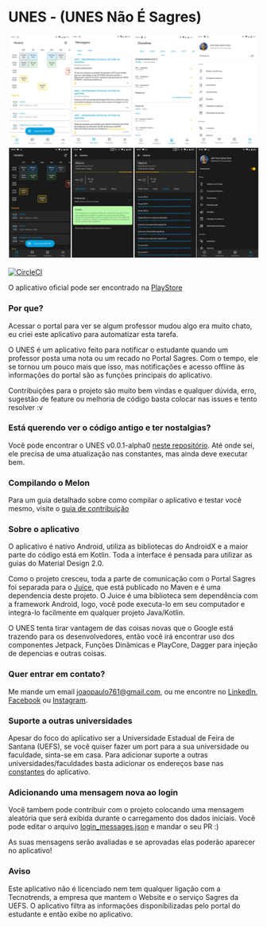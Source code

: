 # UNES - (UNES Não É Sagres)
![Preview-Screens](https://github.com/ForceTower/Melon/blob/development/screens.png)

[![CircleCI](https://circleci.com/gh/ForceTower/Melon.svg?style=svg)](https://circleci.com/gh/ForceTower/Melon)

O aplicativo oficial pode ser encontrado na [PlayStore](https://play.google.com/store/apps/details?id=com.forcetower.uefs)

### Por que?
Acessar o portal para ver se algum professor mudou algo era muito chato, eu criei este aplicativo para automatizar esta tarefa.

O UNES é um aplicativo feito para notificar o estudante quando um professor posta uma nota ou um recado no Portal Sagres. 
Com o tempo, ele se tornou um pouco mais que isso, mas notificações e acesso offline às informações do portal são as funções principais do aplicativo.

Contribuições para o projeto são muito bem vindas e qualquer dúvida, erro, sugestão de feature ou melhoria de código basta colocar nas issues e tento resolver :v

### Está querendo ver o código antigo e ter nostalgias?
Você pode encontrar o UNES v0.0.1-alpha0 [neste repositório](https://github.com/ForceTower/Pineapple). Até onde sei, ele precisa de uma atualização nas constantes, mas ainda deve executar bem.

### Compilando o Melon
Para um guia detalhado sobre como compilar o aplicativo e testar você mesmo, visite o [guia de contribuição](https://github.com/ForceTower/Melon/blob/development/CONTRIBUTING.md#preparação-do-projeto-unes-melon)

### Sobre o aplicativo
O aplicativo é nativo Android, utiliza as bibliotecas do AndroidX e a maior parte do código está em Kotlin. Toda a interface é pensada para utilizar as guias do Material Design 2.0.

Como o projeto cresceu, toda a parte de comunicação com o Portal Sagres foi separada para o [Juice](https://github.com/ForceTower/Juice), que está publicado no Maven e é uma dependencia deste projeto.
O Juice é uma biblioteca sem dependência com a framework Android, logo, você pode executa-lo em seu computador e integra-lo facilmente em qualquer projeto Java/Kotlin.

O UNES tenta tirar vantagem de das coisas novas que o Google está trazendo para os desenvolvedores, então você irá encontrar uso dos componentes Jetpack, Funções Dinâmicas e PlayCore, Dagger para injeção de depencias e outras coisas.

### Quer entrar em contato?
Me mande um email joaopaulo761@gmail.com, ou me encontre no [LinkedIn](https://www.linkedin.com/in/forcetower/), [Facebook](https://www.facebook.com/ForceTower) ou [Instagram](https://www.instagram.com/joaopauloforce/).

### Suporte a outras universidades
Apesar do foco do aplicativo ser a Universidade Estadual de Feira de Santana (UEFS), se você quiser fazer um port para a sua universidade ou faculdade, sinta-se em casa.
Para adicionar suporte a outras universidades/faculdades basta adicionar os endereços base nas [constantes](https://github.com/ForceTower/Juice/blob/unsuspended/src/main/kotlin/com/forcetower/sagres/Constants.kt) do aplicativo.

### Adicionando uma mensagem nova ao login
Você tambem pode contribuir com o projeto colocando uma mensagem aleatória que será exibida durante o carregamento dos dados iniciais.
Você pode editar o arquivo [login_messages.json](https://github.com/ForceTower/Melon/blob/development/app/src/main/assets/login_messages.json) e mandar o seu PR :)

As suas mensagens serão avaliadas e se aprovadas elas poderão aparecer no aplicativo!

### Aviso
Este aplicativo não é licenciado nem tem qualquer ligação com a Tecnotrends, a empresa que mantem o Website e o serviço Sagres da UEFS. O aplicativo filtra as informações disponibilizadas pelo portal do estudante e então exibe no aplicativo.
